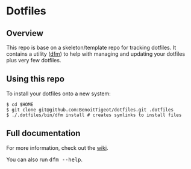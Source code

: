 # Dotfiles

## Overview

This repo is base on a skeleton/template repo for tracking dotfiles.  It contains
a utility ([dfm](https://github.com/justone/dfm)) to help with managing and
updating your dotfiles plus very few dotfiles. 

## Using this repo

To install your dotfiles onto a new system:

    $ cd $HOME
    $ git clone git@github.com:BenoitTigeot/dotfiles.git .dotfiles
    $ ./.dotfiles/bin/dfm install # creates symlinks to install files

## Full documentation

For more information, check out the [wiki](http://github.com/justone/dotfiles/wiki).

You can also run <tt>dfm --help</tt>.
